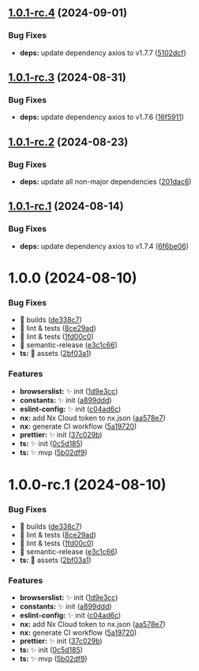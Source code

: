 ## [1.0.1-rc.4](https://github.com/akhenda/nx-starter/compare/ts-v1.0.1-rc.3...ts-v1.0.1-rc.4) (2024-09-01)

### Bug Fixes

- **deps:** update dependency axios to v1.7.7 ([5102dcf](https://github.com/akhenda/nx-starter/commit/5102dcf314711ed94db30954b00e6d74179000a4))

## [1.0.1-rc.3](https://github.com/akhenda/nx-starter/compare/ts-v1.0.1-rc.2...ts-v1.0.1-rc.3) (2024-08-31)

### Bug Fixes

- **deps:** update dependency axios to v1.7.6 ([16f5911](https://github.com/akhenda/nx-starter/commit/16f591183940d6c9f6448dfc0a9002fc0efc15d3))

## [1.0.1-rc.2](https://github.com/akhenda/nx-starter/compare/ts-v1.0.1-rc.1...ts-v1.0.1-rc.2) (2024-08-23)

### Bug Fixes

- **deps:** update all non-major dependencies ([201dac6](https://github.com/akhenda/nx-starter/commit/201dac62e6d2b9cd90e160ff9fd85381b952adc9))

## [1.0.1-rc.1](https://github.com/akhenda/nx-starter/compare/ts-v1.0.0...ts-v1.0.1-rc.1) (2024-08-14)

### Bug Fixes

- **deps:** update dependency axios to v1.7.4 ([6f6be06](https://github.com/akhenda/nx-starter/commit/6f6be069fcb96d85c83e2ade78e801d8150ad688))

# 1.0.0 (2024-08-10)

### Bug Fixes

- :bug: builds ([de338c7](https://github.com/akhenda/nx-starter/commit/de338c72118da83e896088f741b91353533d4a07))
- :bug: lint & tests ([8ce29ad](https://github.com/akhenda/nx-starter/commit/8ce29ad9144a637f99ba180777c4aa019681886a))
- :bug: lint & tests ([1fd00c0](https://github.com/akhenda/nx-starter/commit/1fd00c0b2d1dd80a768e77df238a7f3e9d34b781))
- :bug: semantic-release ([e3c1c66](https://github.com/akhenda/nx-starter/commit/e3c1c662e8ad2715be5a2ff81d7902a8b6dc621b))
- **ts:** :bug: assets ([2bf03a1](https://github.com/akhenda/nx-starter/commit/2bf03a1dff1f95fa6eae60bdba5292389ebaf2d2))

### Features

- **browserslist:** :sparkles: init ([1d9e3cc](https://github.com/akhenda/nx-starter/commit/1d9e3cca41fd55a93fa52483a17ffe66918a3094))
- **constants:** :sparkles: init ([a899ddd](https://github.com/akhenda/nx-starter/commit/a899ddd7bbdb4d3569372e5f6bfb562920c81a75))
- **eslint-config:** :sparkles: init ([c04ad6c](https://github.com/akhenda/nx-starter/commit/c04ad6c57bd1a59aa5921426cd2bb2ac70c6f714))
- **nx:** add Nx Cloud token to nx.json ([aa578e7](https://github.com/akhenda/nx-starter/commit/aa578e7e7f352d980da6540e0f12c8e069968a35))
- **nx:** generate CI workflow ([5a19720](https://github.com/akhenda/nx-starter/commit/5a19720a995b1e45087192d38df64b35cb5e6e80))
- **prettier:** :sparkles: init ([37c029b](https://github.com/akhenda/nx-starter/commit/37c029bea994a02436b39ab32cc42c5a44d419c5))
- **ts:** :sparkles: init ([0c5d185](https://github.com/akhenda/nx-starter/commit/0c5d1852c5738c815ae318abe4d2cfc4b788a174))
- **ts:** :sparkles: mvp ([5b02df9](https://github.com/akhenda/nx-starter/commit/5b02df999b9b075eead8b22dde0e660e4ec86d68))

# 1.0.0-rc.1 (2024-08-10)

### Bug Fixes

- :bug: builds ([de338c7](https://github.com/akhenda/nx-starter/commit/de338c72118da83e896088f741b91353533d4a07))
- :bug: lint & tests ([8ce29ad](https://github.com/akhenda/nx-starter/commit/8ce29ad9144a637f99ba180777c4aa019681886a))
- :bug: lint & tests ([1fd00c0](https://github.com/akhenda/nx-starter/commit/1fd00c0b2d1dd80a768e77df238a7f3e9d34b781))
- :bug: semantic-release ([e3c1c66](https://github.com/akhenda/nx-starter/commit/e3c1c662e8ad2715be5a2ff81d7902a8b6dc621b))
- **ts:** :bug: assets ([2bf03a1](https://github.com/akhenda/nx-starter/commit/2bf03a1dff1f95fa6eae60bdba5292389ebaf2d2))

### Features

- **browserslist:** :sparkles: init ([1d9e3cc](https://github.com/akhenda/nx-starter/commit/1d9e3cca41fd55a93fa52483a17ffe66918a3094))
- **constants:** :sparkles: init ([a899ddd](https://github.com/akhenda/nx-starter/commit/a899ddd7bbdb4d3569372e5f6bfb562920c81a75))
- **eslint-config:** :sparkles: init ([c04ad6c](https://github.com/akhenda/nx-starter/commit/c04ad6c57bd1a59aa5921426cd2bb2ac70c6f714))
- **nx:** add Nx Cloud token to nx.json ([aa578e7](https://github.com/akhenda/nx-starter/commit/aa578e7e7f352d980da6540e0f12c8e069968a35))
- **nx:** generate CI workflow ([5a19720](https://github.com/akhenda/nx-starter/commit/5a19720a995b1e45087192d38df64b35cb5e6e80))
- **prettier:** :sparkles: init ([37c029b](https://github.com/akhenda/nx-starter/commit/37c029bea994a02436b39ab32cc42c5a44d419c5))
- **ts:** :sparkles: init ([0c5d185](https://github.com/akhenda/nx-starter/commit/0c5d1852c5738c815ae318abe4d2cfc4b788a174))
- **ts:** :sparkles: mvp ([5b02df9](https://github.com/akhenda/nx-starter/commit/5b02df999b9b075eead8b22dde0e660e4ec86d68))
